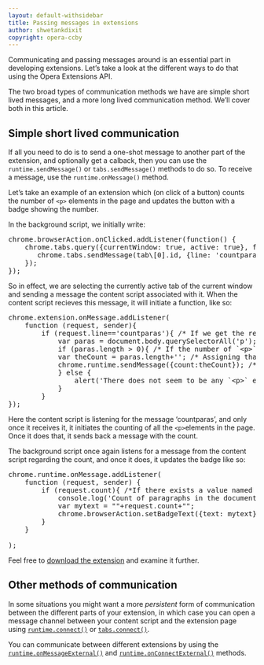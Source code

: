 ```yaml
---
layout: default-withsidebar
title: Passing messages in extensions
author: shwetankdixit
copyright: opera-ccby
---
```


Communicating and passing messages around is an essential part in developing extensions. Let’s take a look at the different ways to do that using the Opera Extensions API. 

The two broad types of communication methods we have are simple short lived messages, and a more long lived communication method. We’ll cover both in this article.

## Simple short lived communication

If all you need to do is to send a one-shot message to another part of the extension, and optionally get a calback, then you can use the `runtime.sendMessage()` or `tabs.sendMessage()` methods to do so. To receive a message, use the `runtime.onMessage()` method. 

Let’s take an example of an extension which (on click of a button) counts the number of `<p>` elements in the page and updates the button with a badge showing the number. 

In the background script, we initially write:

<pre class="prettyprint">
chrome.browserAction.onClicked.addListener(function() {
    chrome.tabs.query({currentWindow: true, active: true}, function(tab) { /*Select active tab of the current window*/
       chrome.tabs.sendMessage(tab\[0].id, {line: 'countparas'}); /*Send a message to the content script*/
    });
});
</pre>

So in effect, we are selecting the currently active tab of the current window and sending a message the content script associated with it. When the content script recieves this message, it will initiate a function, like so:

<pre class="prettyprint">
chrome.extension.onMessage.addListener(
	function (request, sender){
		if (request.line=='countparas'){ /* If we get the request from the Background script */
			var paras = document.body.querySelectorAll('p'); /* Select all `&lt;p>` elements in the document body */
			if (paras.length > 0){ /* If the number of `&lt;p>` elements is greater than zero */
			var theCount = paras.length+''; /* Assigning that number to a variable called 'theCount' and convert it to a string format */
			chrome.runtime.sendMessage({count:theCount}); /* Send the count back to the background script */
			} else {
				alert('There does not seem to be any `&lt;p>` elements in this page!');
			}
		}
});
</pre>

Here the content script is listening for the message ‘countparas’, and only once it receives it, it initiates the counting of all the `<p>`elements in the page. Once it does that, it sends back a message with the count.

The background script once again listens for a message from the content script regarding the count, and once it does, it updates the badge like so:

<pre class="prettyprint">
chrome.runtime.onMessage.addListener(
	function (request, sender) {
		if (request.count){ /*If there exists a value named 'count' in the message sent by content script */
			console.log('Count of paragraphs in the document is: '+request.count + 'and tab id is '+sender.tab.id);
			var mytext = ""+request.count+"";
			chrome.browserAction.setBadgeText({text: mytext}); /*Set the badge of the extension to the value of 'mytext'*/
		}
	}

);
</pre>

Feel free to [download the extension](samples/MessagePassing.nex) and examine it further. 

## Other methods of communication

In some situations you might want a more *persistent* form of communication between the different parts of your extension, in which case you can open a message channel between your content script and the extension page using [`runtime.connect()`](runtime.html#method-connect) or [`tabs.connect()`](tabs.html#method-connect). 

You can communicate between different extensions by using the [`runtime.onMessageExternal()`](runtime.html#event-onMessageExternal) and [`runtime.onConnectExternal()`](runtime.html#event-onConnectExternal) methods.